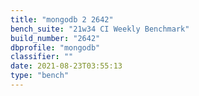 ```yaml
---
title: "mongodb 2 2642"
bench_suite: "21w34 CI Weekly Benchmark"
build_number: "2642"
dbprofile: "mongodb"
classifier: ""
date: 2021-08-23T03:55:13
type: "bench"
---
```

